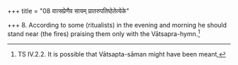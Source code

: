 +++
title = "08 वात्सप्रेणैव सायम् प्रातरुपतिष्ठेतेत्येके"

+++
8. According to some (ritualists) in the evening and morning he should stand near (the fires) praising them only with the Vātsapra-hymn.[^1]   

[^1]: TS IV.2.2. It is possible that Vātsapta-sāman might have been meant,
